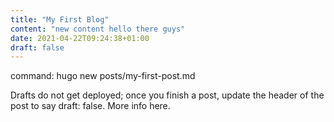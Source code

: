 ```yaml
---
title: "My First Blog"
content: "new content hello there guys"
date: 2021-04-22T09:24:38+01:00
draft: false
---
```


command: hugo new posts/my-first-post.md

Drafts do not get deployed; once you finish a post, update the header of the post to say draft: false. More info here.

